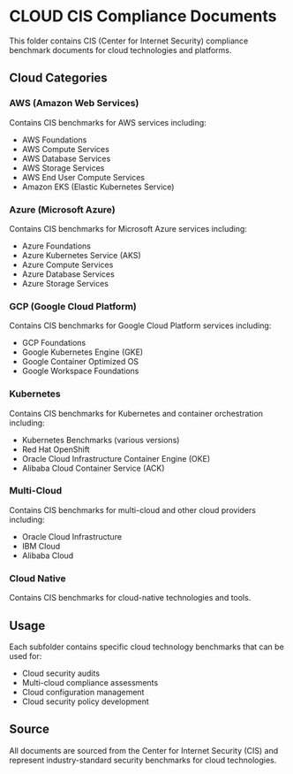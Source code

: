 # CLOUD CIS Compliance Documents

This folder contains CIS (Center for Internet Security) compliance benchmark documents for cloud technologies and platforms.

## Cloud Categories

### AWS (Amazon Web Services)
Contains CIS benchmarks for AWS services including:
- AWS Foundations
- AWS Compute Services
- AWS Database Services
- AWS Storage Services
- AWS End User Compute Services
- Amazon EKS (Elastic Kubernetes Service)

### Azure (Microsoft Azure)
Contains CIS benchmarks for Microsoft Azure services including:
- Azure Foundations
- Azure Kubernetes Service (AKS)
- Azure Compute Services
- Azure Database Services
- Azure Storage Services

### GCP (Google Cloud Platform)
Contains CIS benchmarks for Google Cloud Platform services including:
- GCP Foundations
- Google Kubernetes Engine (GKE)
- Google Container Optimized OS
- Google Workspace Foundations

### Kubernetes
Contains CIS benchmarks for Kubernetes and container orchestration including:
- Kubernetes Benchmarks (various versions)
- Red Hat OpenShift
- Oracle Cloud Infrastructure Container Engine (OKE)
- Alibaba Cloud Container Service (ACK)

### Multi-Cloud
Contains CIS benchmarks for multi-cloud and other cloud providers including:
- Oracle Cloud Infrastructure
- IBM Cloud
- Alibaba Cloud

### Cloud Native
Contains CIS benchmarks for cloud-native technologies and tools.

## Usage

Each subfolder contains specific cloud technology benchmarks that can be used for:
- Cloud security audits
- Multi-cloud compliance assessments
- Cloud configuration management
- Cloud security policy development

## Source

All documents are sourced from the Center for Internet Security (CIS) and represent industry-standard security benchmarks for cloud technologies.
